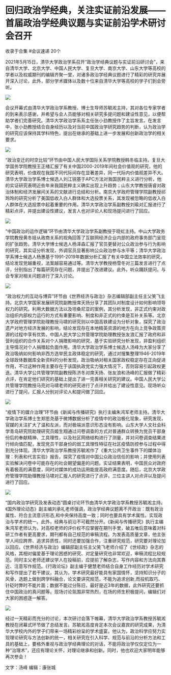 # 回归政治学经典，关注实证前沿发展——首届政治学经典议题与实证前沿学术研讨会召开


收录于合集 #会议速递 20个

2021年5月15日，清华大学政治学系召开“政治学经典议题与实证前沿研讨会”，来自清华大学、北京大学、中国人民大学、复旦大学、南京大学、山东大学等高校的学者以及权威期刊的编辑齐聚一堂，对诸多政治学经典议题进行了精彩的研究并展开深入讨论，此外，部分学术媒体以及数十位来自清华大学等高校的学子们到会旁听。

![](/images/114/2.png)

会议开幕式由清华大学政治学系教授、博士生导师苏毓淞主持，其对各位专家学者的到来表示感谢，并希望与会人员能够对相关研究多提问题和建设性意见，以便帮助学者们完善研究。清华大学政治学系系主任张小劲教授作了主旨发言。在发言中，张小劲教授结合自身经历以及对当前中国政治学研究趋势的判断，认为政治学的研究应该保持其学科特色，提出在继承的基础上进一步发展和创新政治学的相关要求。

![](/images/114/3.png)

“政治变迁的时空比较”环节由中国人民大学国际关系学院教授韩冬临主持。复旦大学国务学院教授王正绪汇报了有关中国2000-2019年间社会价值观的研究，他的研究表明，价值观在我国不同代际间存在显著差异，同一代际内价值观差异不大。清华大学政治学系博士候选人刘江锐基于APC方法对我国民粹主义进行分析，他的实证研究表明近些年来我国民粹主义确实出现上升趋势；山东大学教授唐睿对政治体制和经济发展间关系的文献进行总结和分析。南京大学政府管理学院副教授祁玲玲的研究分析了美国低收入白人群体和大选投票关系，其发现被忽略的低收入白人群体在大选投票中起着重要的作用。清华大学政治学系副教授刘瑜对汇报进行了精彩点评，并提出建设性建议，发言人也对评论人和现场提问进行了回应。

![](/images/114/4.png)

“中国政治的运作逻辑”环节由清华大学政治学系副教授于晓虹主持。中山大学政务学院教授黄冬娅从政商关系的视角回答了互联网经济企业内部的政府事务部门呈现的扩张趋势。清华大学博士候选人杨泽森汇报了官员更替对公众政治参与行为影响的研究，其实证分析发现，外调官员显著影响公众政治参与水平等；清华大学政治学系博士候选人杨惠基于1991-2019年数据分析汇报了有关中国立法效率的研究，结论发现党越重视，法案越容易通过等。清华大学教授杨雪冬对三篇发言进行了点评，分别指出了每篇研究存在问题，并提出了改进建议。此外，听众踊跃提问，与会专家对相关问题进行了深入讨论。

![](/images/114/5.png)

“政治权力的互动与博弈”环节由《世界经济与政治》杂志编辑部副主任主父笑飞主持。北京大学国家发展研究院副教授席天扬分享了其团队对制度设计如何影响领导权力的研究。利用大数据方法以及坦桑尼亚的案例，其分析发现，非正式约束对政治组织内部权力运行的方式有重要影响、制度和非正式的约束是互补关系等。北京大学政府管理学院助理教授马啸的研究则以中国高铁建设为分析对象，探究了政治遗产对地方经济发展的影响，结论发现存在本地精英资源的地方在向上竞争政策资源的过程中享有优势。中国人民大学公共管理学院助理教授张友浪汇报了政府和非营利组织的合作关系对个人捐赠影响的研究，基于实验研究分析发现，非盈利组织主导情况对个人捐赠起负面作用。清华大学政治学系博士候选人汤峰为大家分享了政治吸纳如何影响非西方选举民主政体稳定的研究，通过对搜集整理1946-2019年全球政体数据库全新资料的分析发现，政治吸纳对相关国家政权稳定存在正向促进作用，不过这种作用主要存在于该国执政党实力强大情况下，否则容易引起政权更迭。清华大学公共管理学院副教授陈济冬对席天扬、张友浪和汤峰的汇报做了精彩点评，在肯定他们研究的基础上提出了进一完善相关研究的建议。中国人民大学公共管理学院教授马亮对马啸老师的研究进行了点评并给出了建设性意见。现场听众进行了提问，汇报人分别对评论人和提问做了回应。

![](/images/114/6.png)

“疫情下的媒介治理”环节由《新闻与传播研究》执行主编朱鸿军老师主持。清华大学政治学系博士生郑思尧基于微博数据分析了疫情中的政治极化现象，研究发现，官媒的关注扩大了温和左派，而对极端派意识形态没有影响。山东大学人文社会科学青岛研究院助理研究员姬生翔通过问卷调查的方式对普通群众转换为党员干部身份后的奉献精神、工具理性，以及社区网络结构进行了测量，并对问卷调查结果进行倾向值匹配，发现党员干部身份的弱工具理性特征在社区疫情防控参与过程中得到充分体现。清华大学政治学系教授苏毓淞作了《重大公共卫生事件下的媒体治理：列表和代言实验》报告，探究了疫情对中国公众政治信任的影响；并使用列表实验解决问卷中可能存在的社会期望偏差的问题。实证结果表明，中国民众对政府有着极高的满意度，同时对媒体的成功运用能提高政府满意度。随后，北京大学政府管理学院助理教授马啸对汇报人的研究进行了点评，三位主讲人对点评以及提问进行了回应。

![](/images/114/7.png)

“国内政治学研究及发表动态”圆桌讨论环节由清华大学政治学系教授苏毓淞主持。《国外理论动态》副主编刘承礼老师强调，政治学经典议题离不开政治：既有政治属性、符合主流意识形态,和中央保持高度一致；同时也要具有学术属性。实现政治与学术的统一。此外，经典与前沿不可截然分开。《新闻与传播研究》执行主编朱鸿军老师认为，对高校老师的评价权不应掌握在期刊手里，破五唯后意味着对科研工作者有更高要求，期刊都有自己规范的审稿流程。为发表高质量文章，他主张学人间应跨界、追求异质性，同时还要加强合作，注重研究规范，研究要对理论加以回应。《世界经济与政治》编辑部副主任主父笑飞老师介绍了《世经政》杂志的风格，其相对偏爱基于理论困惑的研究、对定量研究也非常欢迎，审稿流程比较规范。同时主父老师还建议学人在投稿前，应提前了解杂志，写作内容和方法向其靠近、注意写作规范。《行政论坛》副主编于健慧老师结合自身工作经历对学术研究和写作提出了若干建议，其认为，学术研究最好能具有家国情怀，坚持知识分子的风骨，选题上做到跨学科融合，论文要讲究规范，不能为追求创新,而投机取巧、针砭时弊时不能片面；数据不能过分陈旧，最好是近3年的数据，此外研究还要抓住中国政治的真问题等。现场讨论氛围非常热烈，在场的师生积极提问，编辑们对大家的困惑逐一解答。

![](/images/114/8.png)

经过一天精彩而充分的讨论，本次研讨会落下帷幕，清华大学政治学系教授苏毓淞教授在闭幕式环节做了总结发言。苏毓淞高度肯定本次会议嘉宾的研究成果，为清华大学校内外的学子们带来一场精彩纷呈的学术盛宴。他认为，政治科学应努力实现理论研究与方法创新的统一，相关研究在引入科学、规范与前沿的分析方法和工具的基础上，要格外重视与政治学经典理论的对话，不能将政治学仅仅定位为一种“治理术”，还应有理论关怀，对理论继承和创新。同时，他也欢迎大家明年能够再次参会！  

  

文字：汤峰 编辑：康张城  

  

